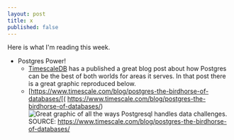```yaml
---
layout: post
title: x
published: false
---
```



Here is what I'm reading this week.

* Postgres Power!
  * [TimescaleDB](https://www.timescale.com/) has a published a great blog post about how Postgres can be the best of both worlds for areas it serves. In that post there is a great graphic reproduced below.
  * [https://www.timescale.com/blog/postgres-the-birdhorse-of-databases/[( https://www.timescale.com/blog/postgres-the-birdhorse-of-databases/)
  ![Great graphic of all the ways Postgresql handles data challenges.](https://www.timescale.com/blog/content/images/2024/06/Postgres-for-Everything_databases.png)
SOURCE: https://www.timescale.com/blog/postgres-the-birdhorse-of-databases/
